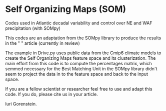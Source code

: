 # Self Organizing Maps (SOM)
Codes used in Atlantic decadal variability and control over NE and WAF precipitation (with SOMpy)

This codes are an adaptation from the SOMpy library to produce the results in the " " article (currently in review)

The example in Drive.py uses public data from the Cmip6 climate models to create the Self Organizing Maps feature space and its clusterization.
The main effort from this code is to compute the percentages matrix, which semmed necessary for the Best Matching Unit in the SOMpy library didn't seem to project the data in to the feature space and back to the input space.

If you are a fellow scientist or researcher feel free to use and adapt this code. If you do, please cite us in your article.


Iuri Gorenstein.
